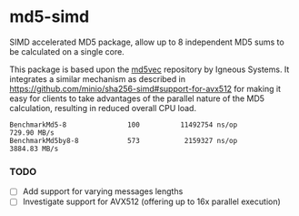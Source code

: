 
# md5-simd

SIMD accelerated MD5 package, allow up to 8 independent MD5 sums to be calculated on a single core.

This package is based upon the [md5vec](https://github.com/igneous-systems/md5vec) repository by Igneous Systems. It integrates a similar mechanism as described in https://github.com/minio/sha256-simd#support-for-avx512 for making it easy for clients to take advantages of the parallel nature of the MD5 calculation, resulting in reduced overall CPU load. 

```
BenchmarkMd5-8               100          11492754 ns/op         729.90 MB/s
BenchmarkMd5by8-8            573           2159327 ns/op        3884.83 MB/s
```

### TODO
 
- [ ] Add support for varying messages lengths
- [ ] Investigate support for AVX512 (offering up to 16x parallel execution)
